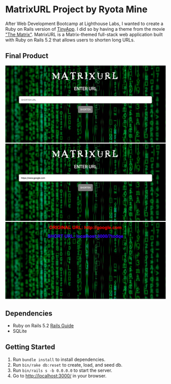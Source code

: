 # MatrixURL Project by Ryota Mine

After Web Development Bootcamp at Lighthouse Labs, I wanted to create a Ruby on Rails version of [TinyApp](https://github.com/ryotamine/tinyapp). I did so by having a theme from the movie ["The Matrix"](https://en.wikipedia.org/wiki/The_Matrix). MatrixURL is a Matrix-themed full-stack web application built with Ruby on Rails 5.2 that allows users to shorten long URLs.

## Final Product

!["Screenshot of home page"](https://github.com/ryotamine/matrixurl/blob/master/docs/home.png)
!["Screenshot of enter URL"](https://github.com/ryotamine/matrixurl/blob/master/docs/enter-url.png)
!["Screenshot of URL results"](https://github.com/ryotamine/matrixurl/blob/master/docs/url-results.png)

## Dependencies

- Ruby on Rails 5.2 [Rails Guide](http://guides.rubyonrails.org/v5.2/)
- SQLite

## Getting Started

1. Run `bundle install` to install dependencies.
2. Run `bin/rake db:reset` to create, load, and seed db.
3. Run `bin/rails s -b 0.0.0.0` to start the server.
4. Go to <http://localhost:3000/> in your browser.
